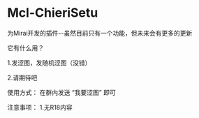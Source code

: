 # Mcl-ChieriSetu
为Mirai开发的插件--虽然目前只有一个功能，但未来会有更多的更新




它有什么用？

1.发涩图，发随机涩图（没错）

2.请期待吧




使用方式：
在群内发送  “我要涩图” 即可




注意事项：
1.无R18内容
